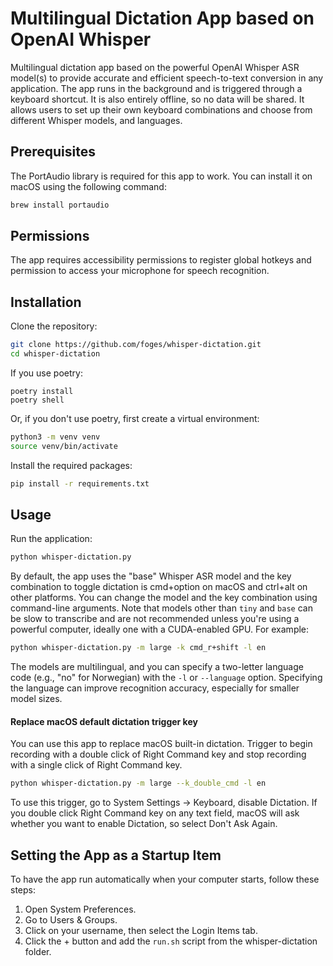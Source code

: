 # Multilingual Dictation App based on OpenAI Whisper
Multilingual dictation app based on the powerful OpenAI Whisper ASR model(s) to provide accurate and efficient speech-to-text conversion in any application. The app runs in the background and is triggered through a keyboard shortcut. It is also entirely offline, so no data will be shared. It allows users to set up their own keyboard combinations and choose from different Whisper models, and languages.

## Prerequisites
The PortAudio library is required for this app to work. You can install it on macOS using the following command:

```bash
brew install portaudio
```

## Permissions
The app requires accessibility permissions to register global hotkeys and permission to access your microphone for speech recognition.

## Installation
Clone the repository:

```bash
git clone https://github.com/foges/whisper-dictation.git
cd whisper-dictation
```

If you use poetry:

```shell
poetry install
poetry shell
```

Or, if you don't use poetry, first create a virtual environment:

```bash
python3 -m venv venv
source venv/bin/activate
```

Install the required packages:

```bash
pip install -r requirements.txt
```

## Usage
Run the application:

```bash
python whisper-dictation.py
```

By default, the app uses the "base" Whisper ASR model and the key combination to toggle dictation is cmd+option on macOS and ctrl+alt on other platforms. You can change the model and the key combination using command-line arguments.  Note that models other than `tiny` and `base` can be slow to transcribe and are not recommended unless you're using a powerful computer, ideally one with a CUDA-enabled GPU. For example:


```bash
python whisper-dictation.py -m large -k cmd_r+shift -l en
```

The models are multilingual, and you can specify a two-letter language code (e.g., "no" for Norwegian) with the `-l` or `--language` option. Specifying the language can improve recognition accuracy, especially for smaller model sizes.

#### Replace macOS default dictation trigger key
You can use this app to replace macOS built-in dictation. Trigger to begin recording with a double click of Right Command key and stop recording with a single click of Right Command key.
```bash
python whisper-dictation.py -m large --k_double_cmd -l en
```
To use this trigger, go to System Settings -> Keyboard, disable Dictation. If you double click Right Command key on any text field, macOS will ask whether you want to enable Dictation, so select Don't Ask Again.

## Setting the App as a Startup Item
To have the app run automatically when your computer starts, follow these steps:

 1. Open System Preferences.
 2. Go to Users & Groups.
 3. Click on your username, then select the Login Items tab.
 4. Click the + button and add the `run.sh` script from the whisper-dictation folder.
